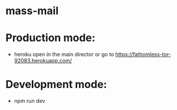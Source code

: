 # mass-mail

# Production mode:
  - heroku open in the main director or go to https://fathomless-tor-92083.herokuapp.com/


# Development mode:
  - npm run dev
  
